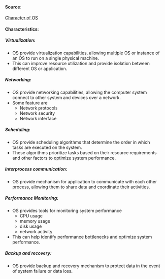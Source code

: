 #### Source:
[Character of OS](https://www.geeksforgeeks.org/functions-of-operating-system/)

#### Characteristics:

##### Virtualization:

* OS provide virtualization capabilities, allowing multiple OS or instance of an OS to run on a single physical machine.
* This can improve resource utilization and provide isolation between different OS or application.

##### Networking:

* OS provide networking capabilities, allowing the computer system connect to other system and devices over a network.
* Some feature are
	* Network protocols
	* Network security
	* Network interface

##### Scheduling:

* OS provide scheduling algorithms that determine the order in which tasks are executed on the system.
* These algorithms prioritize tasks based on their resource requirements and other factors to optimize system performance.

##### Interprocess communication:

* OS provide mechanism for application to communicate with each other process, allowing them to share data and coordinate their activities.

##### Performance Monitoring:

* OS provides tools for monitoring system performance
	* CPU usage
	* memory usage
	* disk usage
	* network activity
* This can help identify performance bottlenecks and optimize system performance.


##### Backup and recovery:

* OS provide backup and recovery mechanism to protect data in the event of system failure or data loss.

